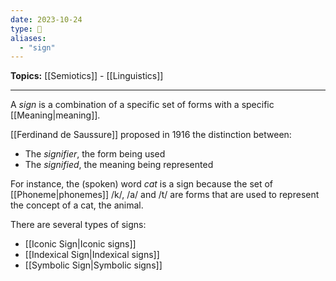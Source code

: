 ```yaml
---
date: 2023-10-24
type: 🧠
aliases:
  - "sign"
---
```


**Topics:** [[Semiotics]] - [[Linguistics]]

---

A _sign_ is a combination of a specific set of forms with a specific [[Meaning|meaning]].

[[Ferdinand de Saussure]] proposed in 1916 the distinction between:

- The _signifier_, the form being used
- The _signified_, the meaning being represented

For instance, the (spoken) word _cat_ is a sign because the set of [[Phoneme|phonemes]] /k/, /a/ and /t/ are forms that are used to represent the concept of a cat, the animal.

There are several types of signs:

- [[Iconic Sign|Iconic signs]]
- [[Indexical Sign|Indexical signs]]
- [[Symbolic Sign|Symbolic signs]]
